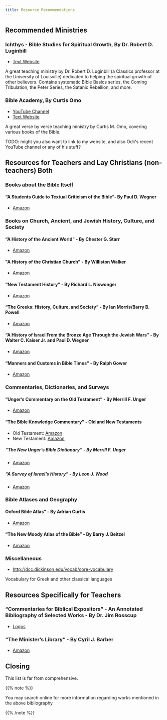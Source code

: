 ```yaml
---
title: Resource Recommendations 
---
```


## Recommended Ministries

### Ichthys - Bible Studies for Spiritual Growth, By Dr. Robert D. Luginbill

- [Text Website](https://ichthys.com/)

A great teaching ministry by Dr. Robert D. Luginbill (a Classics professor at the University of Louisville) dedicated to helping the spiritual growth of other believers. Contains systematic Bible Basics series, the Coming Tribulation, the Peter Series, the Satanic Rebellion, and more. 

### Bible Academy, By Curtis Omo

- [YouTube Channel](https://www.youtube.com/channel/UCkp-J7VPT7NcwmuiNfD2fkg)
- [Text Website](https://bibleacademyonline.com/omo/)

A great verse by verse teaching ministry by Curtis M. Omo, covering various books of the Bible.

TODO: might you also want to link to my website, and also Odii's recent YouTube channel or any of his stuff?

## Resources for Teachers and Lay Christians (non-teachers) Both

### Books about the Bible Itself

#### “A Students Guide to Textual Criticism of the Bible”- By Paul D. Wegner

- [Amazon](https://www.amazon.com/Students-Guide-Textual-Criticism-Bible/dp/0830827315)


### Books on Church, Ancient, and Jewish History, Culture, and Society

#### “A History of the Ancient World" - By Chester G. Starr

- [Amazon](https://www.amazon.com/History-Ancient-World-Chester-Starr/dp/0195066294)

#### "A History of the Christian Church" - By Williston Walker

- [Amazon](https://www.amazon.com/History-Christian-Church-Williston-Walker/dp/0684184176)

#### “New Testament History" - By Richard L. Niswonger

- [Amazon](https://www.amazon.com/Testament-History-Ph-D-Richard-Niswonger/dp/0310312019)

#### “The Greeks: History, Culture, and Society” - By Ian Morris/Barry B. Powell

- [Amazon](https://www.amazon.com/Greeks-History-Culture-Society-2nd/dp/0205697348) 

#### “A History of Israel From the Bronze Age Through the Jewish Wars” - By Walter C. Kaiser Jr. and Paul D. Wegner

- [Amazon](https://www.amazon.com/History-Israel-Bronze-through-Jewish/dp/1433643189)

#### “Manners and Customs in Bible Times” - By Ralph Gower

- [Amazon](https://www.amazon.com/New-Manners-Customs-Bible-Times/dp/080245965X)

### Commentaries, Dictionaries, and Surveys

#### “Unger’s Commentary on the Old Testament” - By Merrill F. Unger

- [Amazon](https://www.amazon.com/Ungers-Commentary-Testament-Merrill-Unger/dp/0899574157)

#### “The Bible Knowledge Commentary” - Old and New Testaments

- Old Testament: [Amazon](https://www.amazon.com/Bible-Knowledge-Commentary-Old-Testament/dp/0882078135)
- New Testament: [Amazon](https://www.amazon.com/Bible-Knowledge-Commentary-Exposition-Scriptures/dp/0882078127)

##### “The New Unger’s Bible Dictionary” - By Merrill F. Unger

- [Amazon](https://www.amazon.com/New-Ungers-Bible-Dictionary/dp/0802490662)

##### “A Survey of Israel’s History” - By Leon J. Wood

- [Amazon](https://www.amazon.com/Survey-Israels-History-Leon-Wood/dp/031034770X)

### Bible Atlases and Geography

#### Oxford Bible Atlas” - By Adrian Curtis

- [Amazon](https://www.amazon.com/Oxford-Bible-Atlas-Adrian-Curtis/dp/0199560463)

#### “The New Moody Atlas of the Bible” - By Barry J. Beitzel

- [Amazon](https://www.amazon.com/New-Moody-Atlas-Bible/dp/0802404413)

### Miscellaneous

- http://dcc.dickinson.edu/vocab/core-vocabulary  

Vocabulary for Greek and other classical languages  

## Resources Specifically for Teachers

### “Commentaries for Biblical Expositors” - An Annotated Bibliography of Selected Works - By Dr. Jim Rosscup

- [Logos](https://www.logos.com/product/6259/commentaries-for-biblical-expositors) 

### “The Minister’s Library” - By Cyril J. Barber

- [Amazon](https://www.amazon.com/Ministers-Library-Cyril-J-Barber/dp/0802452965)

## Closing

This list is far from comprehensive.

{{% note %}}

You may search online for more information regarding works mentioned in the above bibliography

{{% /note %}}

